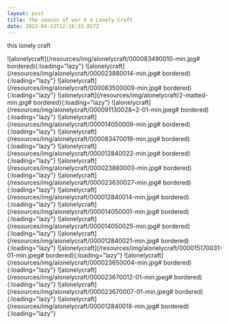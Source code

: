 ```yaml
---
layout: post
title: the season of war X a Lonely Craft
date: 2022-04-12T12:18:33.027Z
---
```


this lonely craft


<!--more-->


![alonelycraft](/resources/img/alonelycraft/000083490010-min.jpg# bordered){:loading="lazy"}
![alonelycraft](/resources/img/alonelycraft/000023880014-min.jpg# bordered){:loading="lazy"}
![alonelycraft](/resources/img/alonelycraft/000083500009-min.jpg# bordered){:loading="lazy"}
![alonelycraft](/resources/img/alonelycraft/2-matted-min.jpg# bordered){:loading="lazy"}
![alonelycraft](/resources/img/alonelycraft/000091130028~2-01-min.jpeg# bordered){:loading="lazy"}
![alonelycraft](/resources/img/alonelycraft/000014050009-min.jpg# bordered){:loading="lazy"}
![alonelycraft](/resources/img/alonelycraft/000083470019-min.jpg# bordered){:loading="lazy"}
![alonelycraft](/resources/img/alonelycraft/000012840022-min.jpg# bordered){:loading="lazy"}
![alonelycraft](/resources/img/alonelycraft/000023880003-min.jpg# bordered){:loading="lazy"}
![alonelycraft](/resources/img/alonelycraft/000023630027-min.jpg# bordered){:loading="lazy"}
![alonelycraft](/resources/img/alonelycraft/000012840014-min.jpg# bordered){:loading="lazy"}
![alonelycraft](/resources/img/alonelycraft/000014050001-min.jpg# bordered){:loading="lazy"}
![alonelycraft](/resources/img/alonelycraft/000014050025-min.jpg# bordered){:loading="lazy"}
![alonelycraft](/resources/img/alonelycraft/000012840021-min.jpg# bordered){:loading="lazy"}
![alonelycraft](/resources/img/alonelycraft/000015170031-01-min.jpeg# bordered){:loading="lazy"}
![alonelycraft](/resources/img/alonelycraft/000023650004-min.jpg# bordered){:loading="lazy"}
![alonelycraft](/resources/img/alonelycraft/000023670012-01-min.jpeg# bordered){:loading="lazy"}
![alonelycraft](/resources/img/alonelycraft/000023670007-01-min.jpeg# bordered){:loading="lazy"}
![alonelycraft](/resources/img/alonelycraft/000012840018-min.jpg# bordered){:loading="lazy"}

